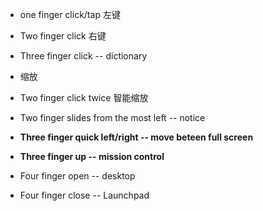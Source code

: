 * one finger click/tap 左键
* Two finger click 右键
* Three finger click -- dictionary 







* 缩放
* Two finger click twice 智能缩放



* Two finger slides from the most left -- notice





* **Three finger quick left/right -- move beteen full screen**
* **Three finger up -- mission control**



* Four finger open -- desktop
* Four finger close -- Launchpad